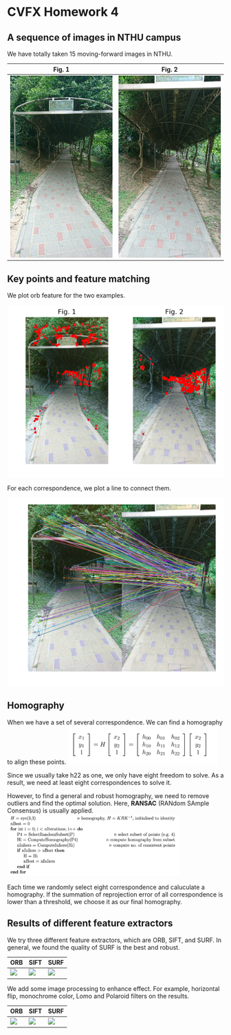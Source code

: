 # CVFX Homework 4

## A sequence of images in NTHU campus
We have totally taken 15 moving-forward images in NTHU.

|Fig. 1|Fig. 2|
|-----------|------------|
|<img src='src/DSC01.JPG' width="300">|<img src='src/DSC02.JPG' width="300">|

## Key points and feature matching
We plot orb feature for the two examples.

<img src='src/feat.png' width="600">

For each correspondence, we plot a line to connect them.

<img src='src/match.png' width="600">

## Homography
When we have a set of several correspondence. We can find a homography to align these points.
<img src='src/homography.png'>

Since we usually take h22 as one, we only have eight freedom to solve. As a result, we need at least eight correspondences to solve it.

However, to find a general and robust homography, we need to remove outliers and find the optimal solution. Here, **RANSAC** (RANdom SAmple Consensus) is usually applied.
<img src='src/RANSAC.png' width="400">

Each time we randomly select eight correspondence and caluculate a homography. If the summation of reprojection error of all correspondence is lower than a threshold, we choose it as our final homography.

## Results of different feature extractors
We try three different feature extractors, which are ORB, SIFT, and SURF. In general, we found the quality of SURF is the best and robust.

|ORB|SIFT|SURF|
|---|---|---|
|<img src='src//orb.gif' width="300">|<img src='src/sift.gif' width="300">|<img src='src/surf.gif' width="300">

We add some image processing to enhance effect. For example, horizontal flip, monochrome color, Lomo and Polaroid filters on the results.

|ORB|SIFT|SURF|
|---|---|---|
|<img src='src/hw4-new/orb.gif' width="300">|<img src='src/hw4-new/sift.gif' width="300">|<img src='src/hw4-new/surf.gif' width="300">
